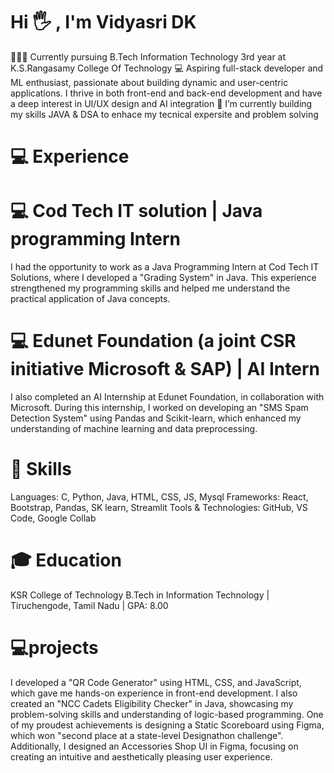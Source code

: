 # Hi 🖐 , I'm Vidyasri DK

👩🏻‍💻 Currently pursuing B.Tech Information Technology 3rd year at K.S.Rangasamy College Of Technology
💻 Aspiring full-stack developer and ML enthusiast, passionate about building dynamic and user-centric applications. I thrive in both front-end and back-end development and have a deep interest in UI/UX design and AI integration
🌱 I’m currently building my skills  JAVA & DSA to enhace my tecnical expersite and problem solving 

# 💻 Experience

# 💻 Cod Tech IT solution | Java programming Intern
I had the opportunity to work as a Java Programming Intern at Cod Tech IT Solutions, where I developed a "Grading System" in Java. This experience strengthened my programming skills and helped me understand the practical application of Java concepts.


 # 💻 Edunet Foundation (a joint CSR initiative Microsoft & SAP) | AI Intern
I also completed an AI Internship at Edunet Foundation, in collaboration with Microsoft. During this internship, I worked on developing an "SMS Spam Detection System" using Pandas and Scikit-learn, which enhanced my understanding of machine learning and data preprocessing.




# 🔧 Skills
Languages: C, Python, Java, HTML, CSS, JS, Mysql
Frameworks: React, Bootstrap, Pandas, SK learn, Streamlit
Tools & Technologies:  GitHub, VS Code, Google Collab


# 🎓 Education
KSR College of Technology
B.Tech in Information Technology | Tiruchengode, Tamil Nadu | GPA: 8.00

# 💻projects 
I developed a "QR Code Generator" using HTML, CSS, and JavaScript, which gave me hands-on experience in front-end development. I also created an "NCC Cadets Eligibility Checker" in Java, showcasing my problem-solving skills and understanding of logic-based programming.
One of my proudest achievements is designing a Static Scoreboard using Figma, which won "second place at a state-level Designathon challenge". Additionally, I designed an Accessories Shop UI in Figma, focusing on creating an intuitive and aesthetically pleasing user experience.



